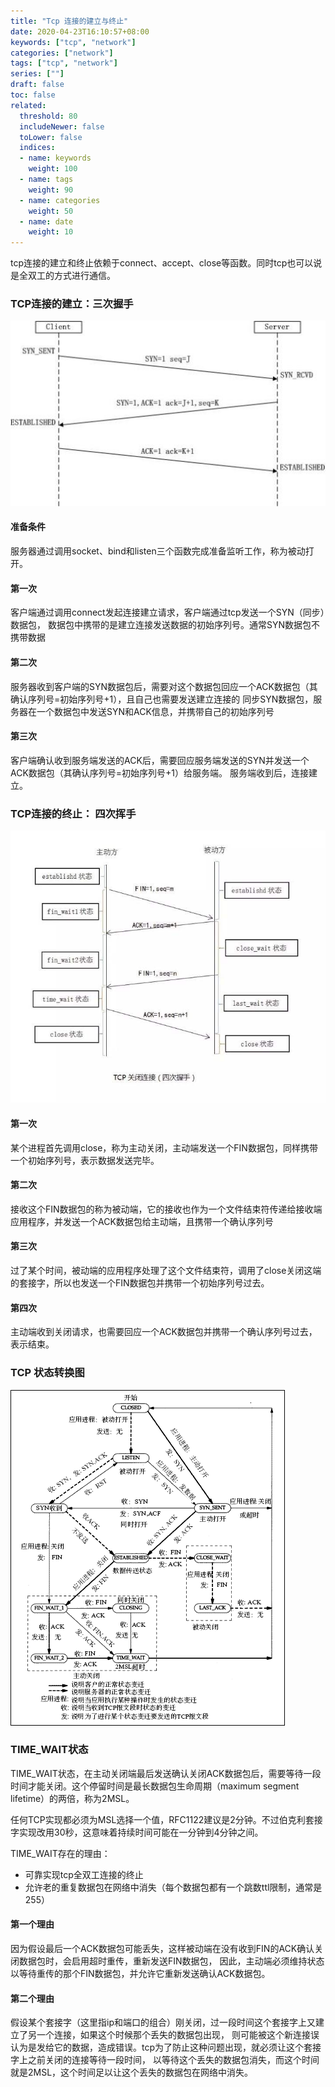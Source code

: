 ```yaml
---
title: "Tcp 连接的建立与终止"
date: 2020-04-23T16:10:57+08:00
keywords: ["tcp", "network"]
categories: ["network"]
tags: ["tcp", "network"]
series: [""]
draft: false
toc: false
related:
  threshold: 80
  includeNewer: false
  toLower: false
  indices:
  - name: keywords
    weight: 100
  - name: tags
    weight: 90
  - name: categories
    weight: 50
  - name: date
    weight: 10
---
```


tcp连接的建立和终止依赖于connect、accept、close等函数。同时tcp也可以说是全双工的方式进行通信。

### TCP连接的建立：三次握手
![三次握手](/image/tcp_establish.jpg)
#### 准备条件
服务器通过调用socket、bind和listen三个函数完成准备监听工作，称为被动打开。

#### 第一次
客户端通过调用connect发起连接建立请求，客户端通过tcp发送一个SYN（同步）数据包，
数据包中携带的是建立连接发送数据的初始序列号。通常SYN数据包不携带数据

#### 第二次
服务器收到客户端的SYN数据包后，需要对这个数据包回应一个ACK数据包（其确认序列号=初始序列号+1），且自己也需要发送建立连接的
同步SYN数据包，服务器在一个数据包中发送SYN和ACK信息，并携带自己的初始序列号

#### 第三次
客户端确认收到服务端发送的ACK后，需要回应服务端发送的SYN并发送一个ACK数据包（其确认序列号=初始序列号+1）给服务端。
服务端收到后，连接建立。



### TCP连接的终止： 四次挥手
![四次挥手](/image/tcp_close.png)
#### 第一次
某个进程首先调用close，称为主动关闭，主动端发送一个FIN数据包，同样携带一个初始序列号，表示数据发送完毕。

#### 第二次
接收这个FIN数据包的称为被动端，它的接收也作为一个文件结束符传递给接收端应用程序，并发送一个ACK数据包给主动端，且携带一个确认序列号


#### 第三次
过了某个时间，被动端的应用程序处理了这个文件结束符，调用了close关闭这端的套接字，所以也发送一个FIN数据包并携带一个初始序列号过去。

#### 第四次
主动端收到关闭请求，也需要回应一个ACK数据包并携带一个确认序列号过去，表示结束。


### TCP 状态转换图
![tcp状态转换图](/image/tcp_state.gif)


### TIME_WAIT状态
TIME_WAIT状态，在主动关闭端最后发送确认关闭ACK数据包后，需要等待一段时间才能关闭。这个停留时间是最长数据包生命周期（maximum segment lifetime）的两倍，称为2MSL。

任何TCP实现都必须为MSL选择一个值，RFC1122建议是2分钟。不过伯克利套接字实现改用30秒，这意味着持续时间可能在一分钟到4分钟之间。

TIME_WAIT存在的理由：

- 可靠实现tcp全双工连接的终止
- 允许老的重复数据包在网络中消失（每个数据包都有一个跳数ttl限制，通常是255）

#### 第一个理由
因为假设最后一个ACK数据包可能丢失，这样被动端在没有收到FIN的ACK确认关闭数据包时，会启用超时重传，重新发送FIN数据包，
因此，主动端必须维持状态以等待重传的那个FIN数据包，并允许它重新发送确认ACK数据包。

#### 第二个理由
假设某个套接字（这里指ip和端口的组合）刚关闭，过一段时间这个套接字上又建立了另一个连接，如果这个时候那个丢失的数据包出现，
则可能被这个新连接误认为是发给它的数据，造成错误。tcp为了防止这种问题出现，就必须让这个套接字上之前关闭的连接等待一段时间，
以等待这个丢失的数据包消失，而这个时间就是2MSL，这个时间足以让这个丢失的数据包在网络中消失。

